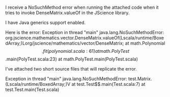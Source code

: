 I receive a NoSuchMethod error when running the attached code when it tries to invoke DenseMatrix.valueOf in the JScience library.

I have Java generics support enabled.

Here is the error:
Exception in thread "main" java.lang.NoSuchMethodError: org.jscience.mathematics.vector.DenseMatrix.valueOf(Lscala/runtime/BoxedArray;)Lorg/jscience/mathematics/vector/DenseMatrix;
	at math.Polynomial$$.fit(polynomial.scala:61)
	at math.PolyTest$$.main(PolyTest.scala:23)
	at math.PolyTest.main(PolyTest.scala)

I've attached two short source files that will replicate the error.

Exception in thread "main" java.lang.NoSuchMethodError: test.Matrix.<init>(Lscala/runtime/BoxedArray;)V
	at test.Test$$.main(Test.scala:7)
	at test.Test.main(Test.scala)
